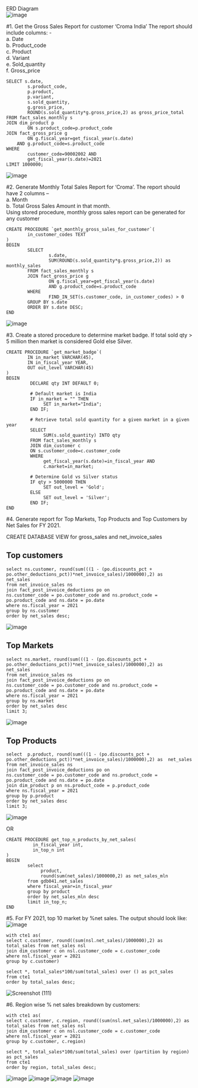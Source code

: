 
ERD Diagram  
![image](https://github.com/user-attachments/assets/77825153-7336-4c57-9f72-c48c9670ba6c)





















#1.	Get the Gross Sales Report for customer ‘Croma India’ The report should include columns: -   
a. Date  
b. Product_code  
c. Product  
d. Variant  
e. Sold_quantity  
f. Gross_price  


	SELECT s.date, 
            s.product_code, 
            p.product, 
            p.variant, 
            s.sold_quantity, 
            g.gross_price,
            ROUND(s.sold_quantity*g.gross_price,2) as gross_price_total
	FROM fact_sales_monthly s
	JOIN dim_product p
            ON s.product_code=p.product_code
	JOIN fact_gross_price g
            ON g.fiscal_year=get_fiscal_year(s.date)
    	AND g.product_code=s.product_code
	WHERE 
    	    customer_code=90002002 AND 
            get_fiscal_year(s.date)=2021     
	LIMIT 1000000;
![image](https://github.com/user-attachments/assets/8958da21-8c77-4d32-ac0d-9994276fb0ee)






#2.	Generate Monthly Total Sales Report for ‘Croma’. The report should have 2 columns –   
a.	Month  
b.	Total Gross Sales Amount in that month.  
Using stored procedure, monthly gross sales report can be generated for any customer	

	CREATE PROCEDURE `get_monthly_gross_sales_for_customer`(
        	in_customer_codes TEXT
	)
	BEGIN
        	SELECT 
                    s.date, 
                    SUM(ROUND(s.sold_quantity*g.gross_price,2)) as monthly_sales
        	FROM fact_sales_monthly s
        	JOIN fact_gross_price g
               	    ON g.fiscal_year=get_fiscal_year(s.date)
                    AND g.product_code=s.product_code
        	WHERE 
                    FIND_IN_SET(s.customer_code, in_customer_codes) > 0
        	GROUP BY s.date
        	ORDER BY s.date DESC;
	END
![image](https://github.com/user-attachments/assets/bf5eab86-e8ad-43fd-965b-277d47dda940)



#3.	Create a stored procedure to determine market badge. If total sold qty > 5 million then market is considered Gold else Silver.

	CREATE PROCEDURE `get_market_badge`(
        	IN in_market VARCHAR(45),
        	IN in_fiscal_year YEAR,
        	OUT out_level VARCHAR(45)
	)
	BEGIN
             DECLARE qty INT DEFAULT 0;
    
    	     # Default market is India
    	     IF in_market = "" THEN
                  SET in_market="India";
             END IF;
    
    	     # Retrieve total sold quantity for a given market in a given year
             SELECT 
                  SUM(s.sold_quantity) INTO qty
             FROM fact_sales_monthly s
             JOIN dim_customer c
             ON s.customer_code=c.customer_code
             WHERE 
                  get_fiscal_year(s.date)=in_fiscal_year AND
                  c.market=in_market;
        
             # Determine Gold vs Silver status
             IF qty > 5000000 THEN
                  SET out_level = 'Gold';
             ELSE
                  SET out_level = 'Silver';
             END IF;
	END



#4.	Generate report for Top Markets, Top Products and Top Customers by Net Sales for FY 2021.


CREATE DATABASE VIEW for gross_sales and net_invoice_sales

## Top customers
	select ns.customer, round(sum(((1 - (po.discounts_pct + po.other_deductions_pct))*net_invoice_sales)/1000000),2) as 	net_sales
	from net_invoice_sales ns
	join fact_post_invoice_deductions po on
	ns.customer_code = po.customer_code and ns.product_code = po.product_code and ns.date = po.date 
	where ns.fiscal_year = 2021
	group by ns.customer
	order by net_sales desc;
![image](https://github.com/user-attachments/assets/da9f8c83-7e5e-4476-9394-04e7a61f1678)


## Top Markets
	select ns.market, round(sum(((1 - (po.discounts_pct + po.other_deductions_pct))*net_invoice_sales)/1000000),2) as 	net_sales
	from net_invoice_sales ns
	join fact_post_invoice_deductions po on
	ns.customer_code = po.customer_code and ns.product_code = po.product_code and ns.date = po.date 
	where ns.fiscal_year = 2021
	group by ns.market
	order by net_sales desc
	limit 3;
![image](https://github.com/user-attachments/assets/3d6621dd-a142-4f60-b422-301bd6ba252c)

## Top Products
	select  p.product, round(sum(((1 - (po.discounts_pct + po.other_deductions_pct))*net_invoice_sales)/1000000),2) as 	net_sales
	from net_invoice_sales ns
	join fact_post_invoice_deductions po on
	ns.customer_code = po.customer_code and ns.product_code = po.product_code and ns.date = po.date
	join dim_product p on ns.product_code = p.product_code 
	where ns.fiscal_year = 2021
	group by p.product
	order by net_sales desc
	limit 3;
![image](https://github.com/user-attachments/assets/4a4588be-87ea-4a53-a237-7e843eb97fed)


OR  

	CREATE PROCEDURE get_top_n_products_by_net_sales(
              in_fiscal_year int,
              in_top_n int
	)
	BEGIN
            select
                 product,
                 round(sum(net_sales)/1000000,2) as net_sales_mln
            from gdb041.net_sales
            where fiscal_year=in_fiscal_year
            group by product
            order by net_sales_mln desc
            limit in_top_n;
	END




#5.    For FY 2021, top 10 market by %net sales. The output should look like: 
![image](https://github.com/user-attachments/assets/0f26b56e-9aed-4171-bccf-2ff975aeb6f7)


	with cte1 as(
	select c.customer, round((sum(nsl.net_sales)/1000000),2) as total_sales from net_sales nsl
	join dim_customer c on nsl.customer_code = c.customer_code  
	where nsl.fiscal_year = 2021
	group by c.customer)

	select *, total_sales*100/sum(total_sales) over () as pct_sales
	from cte1
	order by total_sales desc;
![Screenshot (111)](https://github.com/user-attachments/assets/fb99a414-989c-4390-90c1-1ee0f8c27e21)



#6.    Region wise % net sales breakdown by customers:

	with cte1 as(
	select c.customer, c.region, round((sum(nsl.net_sales)/1000000),2) as total_sales from net_sales nsl
	join dim_customer c on nsl.customer_code = c.customer_code  
	where nsl.fiscal_year = 2021
	group by c.customer, c.region)

	select *, total_sales*100/sum(total_sales) over (partition by region) as pct_sales
	from cte1
	order by region, total_sales desc;
![image](https://github.com/user-attachments/assets/2b66bc0d-d1e9-4ead-89cd-afc83d8998d0) 
![image](https://github.com/user-attachments/assets/d916729f-b7d9-4522-9e71-bd45f3e1444c) 
![image](https://github.com/user-attachments/assets/d233ca03-eb53-4c01-8d61-458aa77a5c8b) 
![image](https://github.com/user-attachments/assets/6053e2f1-a78b-4274-bae7-a9ca6f70e657)





